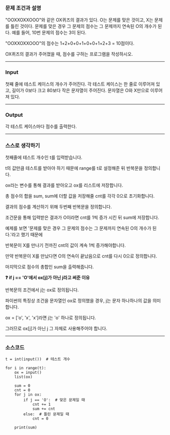 ### **문제 조건과 설명**

"OOXXOXXOOO"와 같은 OX퀴즈의 결과가 있다. O는 문제를 맞은 것이고, X는 문제를 틀린 것이다. 문제를 맞은 경우 그 문제의 점수는 그 문제까지 연속된 O의 개수가 된다. 예를 들어, 10번 문제의 점수는 3이 된다.

"OOXXOXXOOO"의 점수는 1+2+0+0+1+0+0+1+2+3 = 10점이다.

OX퀴즈의 결과가 주어졌을 때, 점수를 구하는 프로그램을 작성하시오.

---

### **Input**

첫째 줄에 테스트 케이스의 개수가 주어진다. 각 테스트 케이스는 한 줄로 이루어져 있고, 길이가 0보다 크고 80보다 작은 문자열이 주어진다. 문자열은 O와 X만으로 이루어져 있다.

---

### **Output**

각 테스트 케이스마다 점수를 출력한다.

---

### **스스로 생각하기**

첫째줄에 테스트 개수인 t를 입력받습니다.

t의 값만큼 테스트를 받아야 하기 때문에 range를 t로 설정해준 뒤 반복문을 정의합니다.

ox라는 변수를 통해 결과를 받아오고 ox를 리스트에 저장합니다.

총 점수의 합을 sum, sum에 더할 값을 저장해줄 cnt를 각각 0으로 초기화합니다.

결과의 점수를 계산하기 위해 두번째 반복문을 정의합니다.

조건문을 통해 입력받은 결과가 O이라면 cnt를 1씩 증가 시킨 뒤 sum에 저장합니다.

예제를 보면 '문제를 맞은 경우 그 문제의 점수는 그 문제까지 연속된 O의 개수가 된다.'라고 했기 때문에

반복문이 X를 만나기 전까진 cnt의 값이 계속 1씩 증가해야합니다.

만약 반복문이 X를 만났다면 O의 연속이 끝났음으로 cnt를 다시 0으로 정의합니다.

마지막으로 점수의 총합인 sum을 출력해줍니다.

**❓ if j == 'O'에서 ox\[j\]가 아닌 j라고 써준 이유**

반복문의 조건에서 j는 ox로 정의됩니다.

파이썬의 특징상 조건을 문자열인 ox로 정의했을 경우, j는 문자 하나하나의 값을 의미합니다.

ox = \['o', 'x', 'x'\]라면 j는 'o' 하나로 정의됩니다.

그러므로 ox\[j\]가 아닌 j 그 자체로 사용해주어야 합니다.

---

### **소스코드**

```
t = int(input())  # 테스트 개수

for i in range(t):
    ox = input()
    list(ox)

    sum = 0
    cnt = 0
    for j in ox:
        if j == 'O':  # 맞은 문제일 때
            cnt += 1
            sum += cnt
        else:  # 틀린 문제일 때
            cnt = 0

    print(sum)
```
